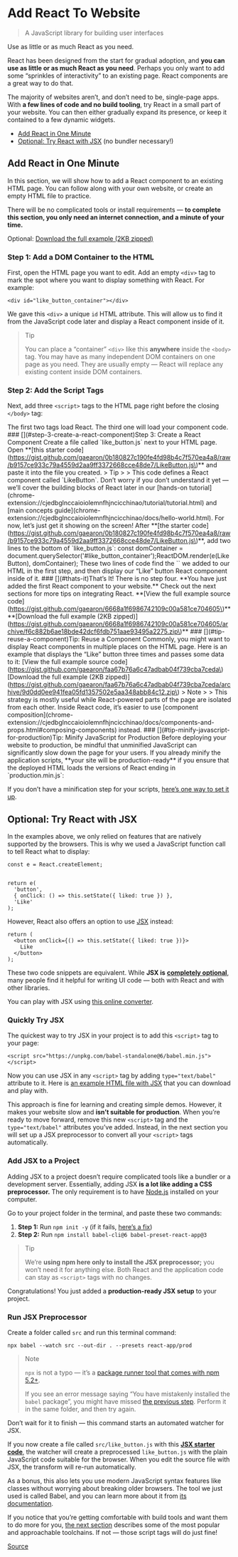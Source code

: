# Add React To Website

> A JavaScript library for building user interfaces

Use as little or as much React as you need.

React has been designed from the start for gradual adoption, and **you can use as little or as much React as you need**. Perhaps you only want to add some “sprinkles of interactivity” to an existing page. React components are a great way to do that.

The majority of websites aren’t, and don’t need to be, single-page apps. With **a few lines of code and no build tooling**, try React in a small part of your website. You can then either gradually expand its presence, or keep it contained to a few dynamic widgets.

* [Add React in One Minute]()
* [Optional: Try React with JSX]() \(no bundler necessary!\)

## Add React in One Minute

In this section, we will show how to add a React component to an existing HTML page. You can follow along with your own website, or create an empty HTML file to practice.

There will be no complicated tools or install requirements — **to complete this section, you only need an internet connection, and a minute of your time.**

Optional: [Download the full example \(2KB zipped\)](https://gist.github.com/gaearon/6668a1f6986742109c00a581ce704605/archive/f6c882b6ae18bde42dcf6fdb751aae93495a2275.zip)

### Step 1: Add a DOM Container to the HTML

First, open the HTML page you want to edit. Add an empty `<div>` tag to mark the spot where you want to display something with React. For example:

```text
<div id="like_button_container"></div>
```

We gave this `<div>` a unique `id` HTML attribute. This will allow us to find it from the JavaScript code later and display a React component inside of it.

> Tip
>
> You can place a “container” `<div>` like this **anywhere** inside the `<body>` tag. You may have as many independent DOM containers on one page as you need. They are usually empty — React will replace any existing content inside DOM containers.

### Step 2: Add the Script Tags

Next, add three `<script>` tags to the HTML page right before the closing `</body>` tag:

 The first two tags load React. The third one will load your component code. \#\#\# \[\]\(\#step-3-create-a-react-component\)Step 3: Create a React Component Create a file called \`like\_button.js\` next to your HTML page. Open \*\*\[this starter code\]\(https://gist.github.com/gaearon/0b180827c190fe4fd98b4c7f570ea4a8/raw/b9157ce933c79a4559d2aa9ff3372668cce48de7/LikeButton.js\)\*\* and paste it into the file you created. &gt; Tip &gt; &gt; This code defines a React component called \`LikeButton\`. Don’t worry if you don’t understand it yet — we’ll cover the building blocks of React later in our \[hands-on tutorial\]\(chrome-extension://cjedbglnccaioiolemnfhjncicchinao/tutorial/tutorial.html\) and \[main concepts guide\]\(chrome-extension://cjedbglnccaioiolemnfhjncicchinao/docs/hello-world.html\). For now, let’s just get it showing on the screen! After \*\*\[the starter code\]\(https://gist.github.com/gaearon/0b180827c190fe4fd98b4c7f570ea4a8/raw/b9157ce933c79a4559d2aa9ff3372668cce48de7/LikeButton.js\)\*\*, add two lines to the bottom of \`like\_button.js\`: const domContainer = document.querySelector\('\#like\_button\_container'\);ReactDOM.render\(e\(LikeButton\), domContainer\); These two lines of code find the \`\` we added to our HTML in the first step, and then display our “Like” button React component inside of it. \#\#\# \[\]\(\#thats-it\)That’s It! There is no step four. \*\*You have just added the first React component to your website.\*\* Check out the next sections for more tips on integrating React. \*\*\[View the full example source code\]\(https://gist.github.com/gaearon/6668a1f6986742109c00a581ce704605\)\*\* \*\*\[Download the full example \(2KB zipped\)\]\(https://gist.github.com/gaearon/6668a1f6986742109c00a581ce704605/archive/f6c882b6ae18bde42dcf6fdb751aae93495a2275.zip\)\*\* \#\#\# \[\]\(\#tip-reuse-a-component\)Tip: Reuse a Component Commonly, you might want to display React components in multiple places on the HTML page. Here is an example that displays the “Like” button three times and passes some data to it: \[View the full example source code\]\(https://gist.github.com/gaearon/faa67b76a6c47adbab04f739cba7ceda\) \[Download the full example \(2KB zipped\)\]\(https://gist.github.com/gaearon/faa67b76a6c47adbab04f739cba7ceda/archive/9d0dd0ee941fea05fd1357502e5aa348abb84c12.zip\) &gt; Note &gt; &gt; This strategy is mostly useful while React-powered parts of the page are isolated from each other. Inside React code, it’s easier to use \[component composition\]\(chrome-extension://cjedbglnccaioiolemnfhjncicchinao/docs/components-and-props.html\#composing-components\) instead. \#\#\# \[\]\(\#tip-minify-javascript-for-production\)Tip: Minify JavaScript for Production Before deploying your website to production, be mindful that unminified JavaScript can significantly slow down the page for your users. If you already minify the application scripts, \*\*your site will be production-ready\*\* if you ensure that the deployed HTML loads the versions of React ending in \`production.min.js\`:

If you don’t have a minification step for your scripts, [here’s one way to set it up](https://gist.github.com/gaearon/42a2ffa41b8319948f9be4076286e1f3).

## Optional: Try React with JSX

In the examples above, we only relied on features that are natively supported by the browsers. This is why we used a JavaScript function call to tell React what to display:

```text
const e = React.createElement;


return e(
  'button',
  { onClick: () => this.setState({ liked: true }) },
  'Like'
);
```

However, React also offers an option to use [JSX](chrome-extension://cjedbglnccaioiolemnfhjncicchinao/docs/introducing-jsx.html) instead:

```text
return (
  <button onClick={() => this.setState({ liked: true })}>
    Like
  </button>
);
```

These two code snippets are equivalent. While **JSX is** [**completely optional**](chrome-extension://cjedbglnccaioiolemnfhjncicchinao/docs/react-without-jsx.html), many people find it helpful for writing UI code — both with React and with other libraries.

You can play with JSX using [this online converter](https://babeljs.io/en/repl#?babili=false&browsers=&build=&builtIns=false&spec=false&loose=false&code_lz=DwIwrgLhD2B2AEcDCAbAlgYwNYF4DeAFAJTw4B88EAFmgM4B0tAphAMoQCGETBe86WJgBMAXJQBOYJvAC-RGWQBQ8FfAAyaQYuAB6cFDhkgA&debug=false&forceAllTransforms=false&shippedProposals=false&circleciRepo=&evaluate=false&fileSize=false&timeTravel=false&sourceType=module&lineWrap=true&presets=es2015%2Creact%2Cstage-2&prettier=false&targets=&version=7.4.3).

### Quickly Try JSX

The quickest way to try JSX in your project is to add this `<script>` tag to your page:

```text
<script src="https://unpkg.com/babel-standalone@6/babel.min.js"></script>
```

Now you can use JSX in any `<script>` tag by adding `type="text/babel"` attribute to it. Here is [an example HTML file with JSX](https://raw.githubusercontent.com/reactjs/reactjs.org/master/static/html/single-file-example.html) that you can download and play with.

This approach is fine for learning and creating simple demos. However, it makes your website slow and **isn’t suitable for production**. When you’re ready to move forward, remove this new `<script>` tag and the `type="text/babel"` attributes you’ve added. Instead, in the next section you will set up a JSX preprocessor to convert all your `<script>` tags automatically.

### Add JSX to a Project

Adding JSX to a project doesn’t require complicated tools like a bundler or a development server. Essentially, adding JSX **is a lot like adding a CSS preprocessor.** The only requirement is to have [Node.js](https://nodejs.org/) installed on your computer.

Go to your project folder in the terminal, and paste these two commands:

1. **Step 1:** Run `npm init -y` \(if it fails, [here’s a fix](https://gist.github.com/gaearon/246f6380610e262f8a648e3e51cad40d)\)
2. **Step 2:** Run `npm install babel-cli@6 babel-preset-react-app@3`

> Tip
>
> We’re **using npm here only to install the JSX preprocessor;** you won’t need it for anything else. Both React and the application code can stay as `<script>` tags with no changes.

Congratulations! You just added a **production-ready JSX setup** to your project.

### Run JSX Preprocessor

Create a folder called `src` and run this terminal command:

```text
npx babel --watch src --out-dir . --presets react-app/prod
```

> Note
>
> `npx` is not a typo — it’s a [package runner tool that comes with npm 5.2+](https://medium.com/@maybekatz/introducing-npx-an-npm-package-runner-55f7d4bd282b).
>
> If you see an error message saying “You have mistakenly installed the `babel` package”, you might have missed [the previous step](). Perform it in the same folder, and then try again.

Don’t wait for it to finish — this command starts an automated watcher for JSX.

If you now create a file called `src/like_button.js` with this [**JSX starter code**](https://gist.github.com/gaearon/c8e112dc74ac44aac4f673f2c39d19d1/raw/09b951c86c1bf1116af741fa4664511f2f179f0a/like_button.js), the watcher will create a preprocessed `like_button.js` with the plain JavaScript code suitable for the browser. When you edit the source file with JSX, the transform will re-run automatically.

As a bonus, this also lets you use modern JavaScript syntax features like classes without worrying about breaking older browsers. The tool we just used is called Babel, and you can learn more about it from [its documentation](https://babeljs.io/docs/en/babel-cli/).

If you notice that you’re getting comfortable with build tools and want them to do more for you, [the next section](chrome-extension://cjedbglnccaioiolemnfhjncicchinao/docs/create-a-new-react-app.html) describes some of the most popular and approachable toolchains. If not — those script tags will do just fine!

[Source](https://reactjs.org/docs/add-react-to-a-website.html)

